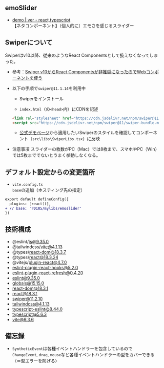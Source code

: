 ## emoSlider
- [demo | ver - react,typescript](https://k2webservice.xsrv.jp/r0105/mylibs/emoslider/)<br>
【ネタコンポーネント】（個人的に）エモさを感じるスライダー

## Swiperについて
Swiperはv10以降、従来のようなReact Componentsとして扱えなくなってしまった。
- 参考：[Swiper v10からReact Componentsが非推奨になったのでWebコンポーネントを使う](https://zenn.dev/rsugi/articles/9d7479b7e3e27b)

- 以下の手順で`swiper@11.1.14`を利用中
  - Swiperをインストール

  - `index.html`（の`<head>`内）にCDNを記述
  ```html
  <link rel="stylesheet" href="https://cdn.jsdelivr.net/npm/swiper@11/swiper-bundle.min.css" />
  <script src="https://cdn.jsdelivr.net/npm/swiper@11/swiper-bundle.min.js"></script>
  ```

  - [公式デモページ](https://swiperjs.com/demos)から適用したいSwiperのスタイルを確認してコンポーネント（`src\libs\SwiperLibs.tsx`）に反映

- 注意事項
スライダーの枚数がPC（Mac）では8枚まで、スマホやPC（Win）では5枚まででないとうまく挙動しなくなる。

## デフォルト設定からの変更箇所
- `vite.config.ts`<br>
`base`の追加（ホスティング先の指定）

```diff
export default defineConfig({
  plugins: [react()],
+ // base: 'r0105/mylibs/emoslider'
})
```

## 技術構成
- @eslint/js@9.35.0
- @tailwindcss/vite@4.1.13
- @types/react-dom@18.3.7
- @types/react@18.3.24
- @vitejs/plugin-react@4.7.0
- eslint-plugin-react-hooks@5.2.0
- eslint-plugin-react-refresh@0.4.20
- eslint@9.35.0
- globals@15.15.0
- react-dom@18.3.1
- react@18.3.1
- swiper@11.2.10
- tailwindcss@4.1.13
- typescript-eslint@8.44.0
- typescript@5.6.3
- vite@6.3.6

## 備忘録
- `SyntheticEvent`は各種イベントハンドラーを包含しているので `ChangeEvent`, `drag`, `mouse`など各種イベントハンドラーの型をカバーできる（＝型エラーを防げる）